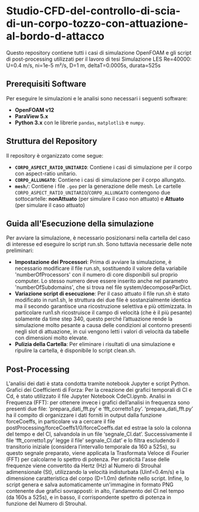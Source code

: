 # Studio-CFD-del-controllo-di-scia-di-un-corpo-tozzo-con-attuazione-al-bordo-d-attacco

Questo repository contiene tutti i casi di simulazione OpenFOAM e gli script di post-processing utilizzati per il lavoro di tesi 
Simulazione LES Re=40000: U=0.4 m/s, ni=1e-5 m²/s, D=1 m, deltaT=0.0005s, durata=525s

## Prerequisiti Software

Per eseguire le simulazioni e le analisi sono necessari i seguenti software:
* **OpenFOAM v12**
* **ParaView 5.x**
* **Python 3.x** con le librerie `pandas`, `matplotlib` e `numpy`.

## Struttura del Repository

Il repository è organizzato come segue:
* **`CORPO_ASPECT_RATIO_UNITARIO`**: Contiene i casi di simulazione per il corpo con aspect-ratio unitario.
* **`CORPO_ALLUNGATO`**: Contiene i casi di simulazione per il corpo allungato.
* **`mesh/`**: Contiene i file `.geo` per la generazione delle mesh.
Le cartelle `CORPO_ASPECT_RATIO_UNITARIO`/`CORPO_ALLUNGATO` contengono due sottocartelle: **nonAttuato** (per simulare il caso non attuato) e **Attuato** (per simulare il caso attuato)

## Guida all'Esecuzione della simulazione

Per avviare la simulazione, è necessario posizionarsi nella cartella del caso di interesse ed eseguire
lo script run.sh. Sono tuttavia necessarie delle note preliminari:
* **Impostazione dei Processori**: Prima di avviare la simulazione, è necessario modificare il file run.sh, sostituendo il valore della variabile 'numberOfProcessors' con il numero di core
disponibili sul proprio computer. Lo stesso numero deve essere inserito anche nel parametro 'numberOfSubdomains', che si trova nel file system/decomposeParDict.
* **Variazione script di esecuzione**: Per il caso attuato il file run.sh è stato modificato in run1.sh, le struttura dei due file è sostanzialmente identica ma il secondo garantisce una
ricostruzione selettiva e più ottimizzata. In particolare run1.sh ricostruisce il campo di velocità (che è il più pesante) solamente da time step 340, questo perché l’attuazione rende
la simulazione molto pesante a causa delle condizioni al contorno presenti negli slot di attuazione, in cui vengono letti i valori di velocità da tabelle con dimensioni molto elevate.
* **Pulizia della Cartella**: Per eliminare i risultati di una simulazione e ripulire la cartella, è disponibile lo script clean.sh.

## Post-Processing

L'analisi dei dati è stata condotta tramite notebook Jupyter e script Python.
Grafici dei Coefficienti di Forza: Per la creazione dei grafici temporali di Cl e Cd, è stato utilizzato il file Jupyter Notebook CdeCl.ipynb. Analisi in Frequenza (FFT): per ottenere invece i grafici dell’analisi in frequenza sono presenti due file: ‘prepara_dati_fft.py’ e ‘fft_corretto1.py’.
‘prepara_dati_fft.py’ ha il compito di organizzare i dati forniti in output dalla funzione forceCoeffs, in particolare va a cercare il file postProcessing/forceCoeffs1/0/forceCoeffs.dat ed estrae la solo la colonna del tempo e del Cl, salvandola in un file ‘segnale_Cl.dat’.
Successivamente il file ‘fft_corretto1.py’ legge il file’ segnale_Cl.dat’ e lo filtra escludendo il transitorio iniziale (considera l’intervallo temporale da 160 a 525s), su questo segnale preparato, viene applicata la Trasformata Veloce di Fourier (FFT) per calcolarne lo spettro di potenza. Per praticità l'asse delle frequenze viene convertito da Hertz (Hz) al Numero di Strouhal adimensionale (St), utilizzando la velocità indisturbata (Uinf=0.4m/s) e la dimensione caratteristica del corpo (D=1.0m) definite nello script. Infine, lo script genera e salva automaticamente un'immagine in formato PNG contenente due grafici sovrapposti: in alto, l'andamento del Cl nel tempo (da 160s a 525s), e in basso, il corrispondente spettro di potenza in funzione del Numero di Strouhal.
